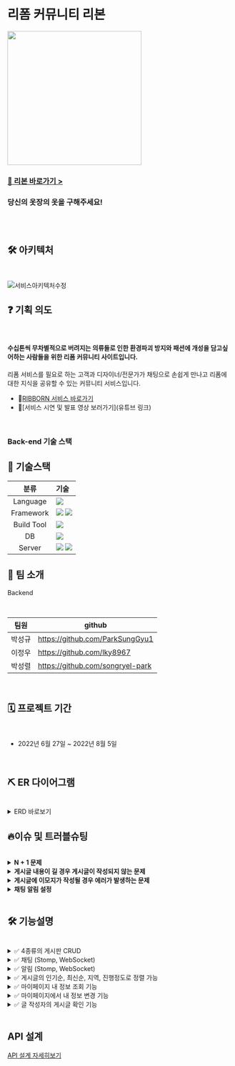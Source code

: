 # 리폼 커뮤니티 리본

<img height="300px" src="https://user-images.githubusercontent.com/105181604/181456826-d342485e-99c7-4f0c-8e28-b8c9870b9195.png">

### [🎀 리본 바로가기 >](https://ribborn.kr)


   
### 당신의 옷장의 옷을 구해주세요! 
<br><br>

## 🛠️ 아키텍처

<br>
<!-- <details> -->
<!--     <summary>아키텍처 바로보기</summary> -->

<!-- summary 아래 한칸 공백 두고 내용 삽입 -->
![서비스아키텍처수정](https://user-images.githubusercontent.com/59018674/182071222-93c422c3-7169-46d3-b223-857d56fa8dfd.png)


<!-- </details> -->


   
## ❓ 기획 의도       
<br>

#### 수십톤씩 무차별적으로 버려지는 의류들로 인한 환경파괴 방지와 패션에 개성을 담고싶어하는 사람들을 위한 리폼 커뮤니티 사이트입니다.

  리폼 서비스를 필요로 하는 고객과 디자이너/전문가가 채팅으로 손쉽게 만나고
  리폼에 대한 지식을 공유할 수 있는 커뮤니티 서비스입니다.


* 🤟[RIBBORN 서비스 바로가기](https://ribborn.kr/)
* 👀[서비스 시연 및 발표 영상 보러가기](유튜브 링크)

<br>

### Back-end 기술 스택
## 📜 기술스택
|분류|기술|
| :-: |:- |
|Language|<img src="https://img.shields.io/badge/JAVA-007396?style=for-the-badge&logo=java&logoColor=white">|
|Framework|<img src="https://img.shields.io/badge/Spring-6DB33F?style=for-the-badge&logo=Spring&logoColor=white"> <img src="https://img.shields.io/badge/Springboot-6DB33F?style=for-the-badge&logo=Springboot&logoColor=white">|
|Build Tool|<img src="https://img.shields.io/badge/gradle-02303A?style=for-the-badge&logo=gradle&logoColor=white">|
|DB|<img src="https://img.shields.io/badge/mysql-4479A1?style=for-the-badge&logo=mysql&logoColor=white">|
|Server|<img src="https://img.shields.io/badge/aws-232F3E?style=for-the-badge&logo=AmazonAWS&logoColor=white"> <img src="https://img.shields.io/badge/Amazon S3-569A31?style=for-the-badge&logo=Amazon S3&logoColor=white">|



## 👥 팀 소개

Backend

<br>

팀원|github
---|---|
박성규 | https://github.com/ParkSungGyu1
이정우 | https://github.com/lky8967
박성렬 | https://github.com/songryel-park
<br>

## 🗓 프로젝트 기간

<br>

* 2022년 6월 27일 ~ 2022년 8월 5일 
  
<br>  

## ⛏️ ER 다이어그램

<br>

<details>
    <summary>ERD 바로보기</summary>

<!-- summary 아래 한칸 공백 두고 내용 삽입 -->
![ribborn (1)](https://user-images.githubusercontent.com/59018674/182074665-6bd5c496-4d1a-4847-911a-dd020ab3adcf.png)



</details>

## 🔥이슈 및 트러블슈팅

<br>

<details>
<summary><b>N + 1 문제</b></summary>
  
> **문제** : User, Post, Contents, Comment 엔티티는 N:1 맵핑이 되어있기 때문에 호출 시 N + 1 문제를 야기할 수 있음
>
> **해결** : 데이터를 Flat하게 조회해야 할 경우에는 Repository에서 DTO를 바로 생성하여 리턴했으나, 해당 방법은 페이징 처리가 되지 않기 때문에 페이징이 필요한 Comment는 API를 분리해서 따로 페이징 처리를 했음
  
</details>
<details>
<summary><b>게시글 내용이 길 경우 게시글이 작성되지 않는 문제</b></summary>
  
> **문제** : 게시글 내용이 길 경우 게시글이 작성되지 않고 rollback 처리 되는 문제 발생
>
> **해결** : 프론트단에서 글자 수를 제한하는 방법으로 생각했으나, 커뮤니티 서비스 특성상 글자수를 제한하는 것은 유저 입장에서 큰 불편함을 겪을 수 있기 때문에 nginx.conf 파일에서 client_max_body_size를 조정해서 처리했음
  
</details>

<details>
<summary><b>게시글에 이모지가 작성될 경우 에러가 발생하는 문제</b></summary>
  
> **문제** : 게시글,댓글,아이디 등 String이 들어가는 모든 문구에서 이모지가 들어갈 경우 HttpMessageNotWritableException 에러가 발생했음
>
> **해결** : 이모지는 2byte보다 크기가 크기 때문에 문제가 발생할 수 있다. XSS 필터를 추가해 해결할 수 있을 것 같다(22.08.01 현재 해결 x)
  
</details>

<details>
<summary><b>채팅 알림 설정 </b></summary>
  
> **문제** : 기존에 채팅을 웹소켓으로 구현하였는데 알림이라는것은 서버에서 클라이언트로만 데이터를 보내면되는 단방향통신만 있으면 충분할꺼라고 생각을하여 다른 통신 방법을 
   찾아봄
>
> **해결** : 단방향 데이터 통신방식인 SSE(server sent event) 방식을 선택하여 사용에 대한
  자세한 내용은 링크 들어가시면 좋습니다.  https://successful-spur-143.notion.site/0f7341351c50473292bc9648f532c7b0
  
</details>

<br>

## :hammer_and_wrench: 기능설명

<br>
<details>
<summary> ✅ 4종류의 게시판 CRUD</summary>
  
<div markdown="1">       

- 리폼 견적요청, 리폼 후기, 리폼 질문, 디자이너/전문가 룩북 4종류의 게시판 CRUD
- 이미지 업로드, 댓글CRUD, 게시글 좋아요 및 공유 가능

![3](https://user-images.githubusercontent.com/59018674/182070501-58f8ad90-c6e4-45eb-ad04-bc4e6066a114.PNG)
![4](https://user-images.githubusercontent.com/59018674/182070504-1e9e1701-7db6-4b9b-b6fa-fc50ca46ae79.PNG)
![5](https://user-images.githubusercontent.com/59018674/182070505-b29ad171-7a23-4bd0-a95e-57f045683852.PNG)
![6](https://user-images.githubusercontent.com/59018674/182070509-b51b75ab-54ba-4a17-8e47-b64880e29791.PNG)


</div>
</details>

<details>
<summary> ✅ 채팅 (Stomp, WebSocket)</summary>
  
<div markdown="1">       

- 전문가/디자이너, 일반유저간 1 : 1 채팅방 생성
- 채팅 내용이 분 단위로 구분됨
- 좌측 채팅목록에서 기존 채팅중이던 목록을 확인할 수 있음
- 채팅 중 견적 게시글에 대해 진행중, 완료 등으로 상태 변경 가능

![채팅](https://user-images.githubusercontent.com/59018674/182070598-098dff0a-1d85-4a7f-a543-747b73ad3874.png)

</div>
</details>

<details>
<summary> ✅ 알림 (Stomp, WebSocket)</summary>
  
<div markdown="1">       

- 해당 채팅방에 있지 않거나 오프라인 상태 시, 알림 송신
  * 새로운 메시지 전달 시
  * 해당 견적 게시글의 상태가 변경될 시
  * 전문가/디자이너가 거래 취소 시
  
여기에 알림 이미지

</div>
</details>

<details>
<summary> ✅ 게시글의 인기순, 최신순, 지역, 진행정도로 정렬 가능</summary>
  
<div markdown="1">       
  
![image](https://user-images.githubusercontent.com/59018674/182070687-d319b7e2-dbf8-4352-be9c-bf221e97942b.png)
![image](https://user-images.githubusercontent.com/59018674/182070772-f3983d02-e2aa-4421-94ab-22200a739a4a.png)


</div>
</details>

<details>
<summary> ✅ 마이페이지 내 정보 조회 기능</summary>
  
- 본인이 작성한 게시글 / 북마크한 게시글을 확인 가능  
  
<div markdown="1">       
  
![image](https://user-images.githubusercontent.com/59018674/182070840-971b6ac3-d74f-49b8-b3ce-e6a5d1a525d1.png)

</div>
</details>

<details>
<summary> ✅ 마이페이지에서 내 정보 변경 기능</summary>
  
- 닉네임 및 개인정보 변경 가능
  
<div markdown="1">       
  
![image](https://user-images.githubusercontent.com/59018674/182070899-f14dcd71-11de-4aad-9152-8d43b600edfd.png)
  
</div>
</details>

<details>
<summary> ✅ 글 작성자의 게시글 확인 기능</summary>
  
- 작성자의 마이페이지에서 게시글 확인 가능 
  
<div markdown="1">       
  
![image](https://user-images.githubusercontent.com/59018674/182071064-215be52f-a653-4b91-b694-aadce3f2903b.png)
  
</div>
</details>

<br>

##  API 설계


[API 설계 자세히보기](https://www.notion.so/API-3078c33df93d4bc180531687a99b2757)




